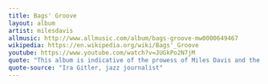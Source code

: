 ```yaml
---
title: Bags' Groove
layout: album
artist: milesdavis
allmusic: http://www.allmusic.com/album/bags-groove-mw0000649467
wikipedia: https://en.wikipedia.org/wiki/Bags'_Groove
youtube: https://www.youtube.com/watch?v=JUGkPo2N7jM
quote: "This album is indicative of the prowess of Miles Davis and the rest of the Modern Jazz Giants; a collection of their best for 1954."
quote-source: "Ira Gitler, jazz journalist"
---
```

